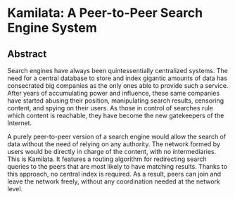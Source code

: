 # Kamilata: A Peer-to-Peer Search Engine System

## Abstract

Search engines have always been quintessentially centralized systems. The need for a central database to store and index gigantic amounts of data has consecrated big companies as the only ones able to provide such a service. After years of accumulating power and influence, these same companies have started abusing their position, manipulating search results, censoring content, and spying on their users. As those in control of searches rule which content is reachable, they have become the new gatekeepers of the Internet.

A purely peer-to-peer version of a search engine would allow the search of data without the need of relying on any authority. The network formed by users would be directly in charge of the content, with no intermediaries. This is Kamilata. It features a routing algorithm for redirecting search queries to the peers that are most likely to have matching results. Thanks to this approach, no central index is required. As a result, peers can join and leave the network freely, without any coordination needed at the network level. 
